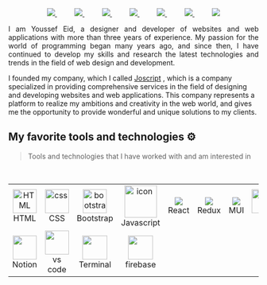 
<div align="center">

<a href="https://www.facebook.com/profile.php?id=100079286477497locale=ar_AR">
<img src="https://github-production-user-asset-6210df.s3.amazonaws.com/117477110/273471161-d0ec59c4-60db-4b45-a632-7c9053bdb15d.svg">
</a>
 &nbsp;&nbsp;&nbsp;&nbsp;&nbsp;&nbsp;&nbsp;&nbsp;
<a href="https://www.linkedin.com/in/yousef-eid-080b75290/">
<img src="https://github-production-user-asset-6210df.s3.amazonaws.com/117477110/273471216-e1136458-0bfa-4c9d-895f-cffd6b6fe16b.svg">
</a>
&nbsp;&nbsp;&nbsp;&nbsp;&nbsp;&nbsp;&nbsp;&nbsp;
<a href="https://wa.me/+201155975886">
<img src="https://github-production-user-asset-6210df.s3.amazonaws.com/117477110/273471272-77a117ba-f200-4d05-83d5-10b03bbbe8f4.svg">
</a>
&nbsp;&nbsp;&nbsp;&nbsp;&nbsp;&nbsp;&nbsp;&nbsp;
<a href="https://t.me/Yousef_Eid2">
<img src="https://github-production-user-asset-6210df.s3.amazonaws.com/117477110/273471299-5fec61ae-4280-4c0d-931c-4eb8f6121ee0.svg">
</a>
&nbsp;&nbsp;&nbsp;&nbsp;&nbsp;&nbsp;&nbsp;&nbsp;
<a href="mailto:yosefeid@gmail.com">
<img src="https://github-production-user-asset-6210df.s3.amazonaws.com/117477110/273471349-5eeb8566-0239-46c6-baf0-f1ddfd6273dc.svg">
</a>
&nbsp;&nbsp;&nbsp;&nbsp;&nbsp;&nbsp;&nbsp;&nbsp;
<a href="https://app.slack.com/client/T04TKKU2LBW/D04TH68S84A">
<img src="https://github-production-user-asset-6210df.s3.amazonaws.com/117477110/273471376-bfeeff6c-6547-4143-99cd-bb6082f8f9f4.svg">
</a>
&nbsp;&nbsp;&nbsp;&nbsp;&nbsp;&nbsp;&nbsp;&nbsp;
<a href="https://discordapp.com/users/1142169445754748948">
<img src="https://github-production-user-asset-6210df.s3.amazonaws.com/117477110/273471404-c91ee0f0-5949-4fa4-b8d3-9d6a6bb7ad53.svg">
</a>

</div>
<p></p>
<p align="justify">
 I am Youssef Eid, a designer and developer of websites and web applications with more than three years of experience. My passion for the world of programming began many years ago, and since then, I have continued to develop my skills and research the latest technologies and trends in the field of web design and development.

I founded my company, which I called  <a href="https://github.com/jo-script">Joscript</a> , which is a company specialized in providing comprehensive services in the field of designing and developing websites and web applications. This company represents a platform to realize my ambitions and creativity in the web world, and gives me the opportunity to provide wonderful and unique solutions to my clients.


</p>

## My favorite tools and technologies ⚙️

> Tools and technologies that I have worked with and am interested in

<table align="center">
  <tr align="center">
       <td align="center"  width="96">
        <img src="https://skillicons.dev/icons?i=html" width="48" height="48" alt="HTML" />
      <br>HTML
    </td>
    <td align="center" width="96">
        <img src="https://skillicons.dev/icons?i=css" width="48" height="48" alt="css" />
      <br>CSS
    </td>
    <td align="center"  width="96">
        <img src="https://skillicons.dev/icons?i=bootstrap" width="48" height="48" alt="bootstrap" />
      <br>Bootstrap
    </td>
    <td align="center" width="96">
        <img src="https://techstack-generator.vercel.app/js-icon.svg" alt="icon" width="65" height="65" />
      <br>Javascript
    </td>
    <td align="center" width="80">
        <img src="https://github.com/Yosef-Eid/Yosef-Eid/assets/117477110/1c639213-ff7d-4ce3-938d-d9da25a52804" />
      <br>React
    </td>
    <td align="center" width="80">
        <img src="https://github.com/Yosef-Eid/Yosef-Eid/assets/117477110/e42ef55e-7eeb-4a86-9cf3-0e472580f39e"/>
      <br>Redux
    </td>
    <td align="center" width="80">
        <img src="https://github.com/Yosef-Eid/Yosef-Eid/assets/117477110/315d0857-c03b-4cd5-9a0c-1ba43837343a" />
      <br>MUI
    </td>
    <td align="center" width="150">
        <img src="https://skillicons.dev/icons?i=git" width="48" height="48" alt="Git" />
      <br>Git
    </td>
       <td align="center" width="96">
        <img src="https://techstack-generator.vercel.app/github-icon.svg" width="65" height="65" alt="GitHub" />
      <br>Github
    </td>
    <td align="center" width="80">
        <img src="https://github.com/Yosef-Eid/Yosef-Eid/assets/117477110/f91653c3-70d1-4464-bb07-a4c10567fc79"  width="50" height="50" />
      <br>Figma
    </td>
   <br>
    <td align="center" width="96">
        <img src="https://skillicons.dev/icons?i=linux" width="48" height="48" alt="Linux" />
      <br>Linux
    </td>
  </tr>

 
   <tr align="center">
       <td align="center"  width="96">
        <img src="https://github.com/Yosef-Eid/Yosef-Eid/assets/117477110/d966ff17-0e0d-4416-a46d-5eb05c14357e" width="48" height="48" />
      <br>Notion
    </td>
    <td align="center" width="96">
        <img src="https://github.com/Yosef-Eid/Yosef-Eid/assets/117477110/310d4442-f1d6-4617-b9c1-ce12135bb1b5" width="48" height="48" a />
      <br>vs code
    </td>
    <td align="center"  width="96">
        <img src="https://github.com/Yosef-Eid/Yosef-Eid/assets/117477110/f45937d2-0787-4125-829c-f0361522f793" width="50" height="48"  />
      <br>Terminal
    </td>
    <td align="center" width="80">
        <img src="https://github.com/Yosef-Eid/Yosef-Eid/assets/117477110/edd9879e-fc73-4852-b08b-b7e74d85310c"  width="50" height="48" />
      <br>firebase
    </td>
 
  </tr>
</table>
